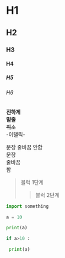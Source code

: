 # H1  
## H2
### H3
#### H4
##### H5
###### H6

**진하게**  
__밑줄__  
~~취소~~  
-이탤릭-  

문장 줄바꿈 안함  
문장  
줄바꿈  
함
> 블럭 1단계
>> 블럭 2단계

```python
import something

a = 10

print(a)

if a>10 :

 print(a)
```
